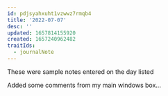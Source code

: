 ```yaml
---
id: pdjsyahxuht1vzwwz7rmqb4
title: '2022-07-07'
desc: ''
updated: 1657814155920
created: 1657240962482
traitIds:
  - journalNote
---
```

These were sample notes entered on the day listed

Added some comments from my main windows box...


